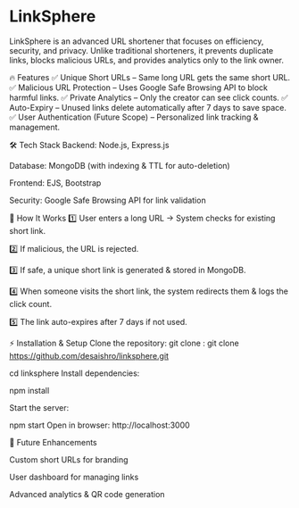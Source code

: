 # LinkSphere
LinkSphere is an advanced URL shortener that focuses on efficiency, security, and privacy. Unlike traditional shorteners, it prevents duplicate links, blocks malicious URLs, and provides analytics only to the link owner.

🔥 Features
✅ Unique Short URLs – Same long URL gets the same short URL.
✅ Malicious URL Protection – Uses Google Safe Browsing API to block harmful links.
✅ Private Analytics – Only the creator can see click counts.
✅ Auto-Expiry – Unused links delete automatically after 7 days to save space.
✅ User Authentication (Future Scope) – Personalized link tracking & management.

🛠️ Tech Stack
Backend: Node.js, Express.js

Database: MongoDB (with indexing & TTL for auto-deletion)

Frontend: EJS, Bootstrap

Security: Google Safe Browsing API for link validation

📌 How It Works
1️⃣ User enters a long URL → System checks for existing short link.

2️⃣ If malicious, the URL is rejected.

3️⃣ If safe, a unique short link is generated & stored in MongoDB.

4️⃣ When someone visits the short link, the system redirects them & logs the click count.

5️⃣ The link auto-expires after 7 days if not used.

⚡ Installation & Setup
Clone the repository:
git clone : git clone https://github.com/desaishro/linksphere.git

cd linksphere
Install dependencies:

npm install

Start the server:

npm start
Open in browser: http://localhost:3000

📌 Future Enhancements

Custom short URLs for branding

User dashboard for managing links

Advanced analytics & QR code generation
